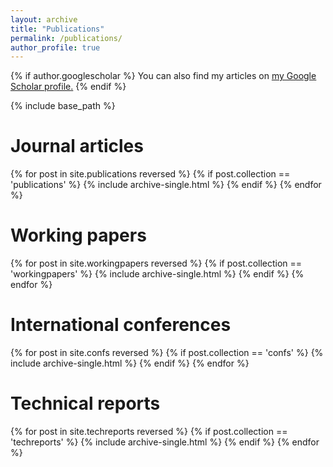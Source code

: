 ```yaml
---
layout: archive
title: "Publications"
permalink: /publications/
author_profile: true
---
```


{% if author.googlescholar %}
  You can also find my articles on <u><a href="{{author.googlescholar}}">my Google Scholar profile</a>.</u>
{% endif %}

{% include base_path %}

# Journal articles

{% for post in site.publications reversed %}
  {% if post.collection == 'publications' %}
    {% include archive-single.html %}
  {% endif %}
{% endfor %}


# Working papers

{% for post in site.workingpapers reversed %}
  {% if post.collection == 'workingpapers' %}
    {% include archive-single.html %}
   {% endif %}
{% endfor %}

# International conferences

{% for post in site.confs reversed %}
  {% if post.collection == 'confs' %}
    {% include archive-single.html %}
   {% endif %}
{% endfor %}

# Technical reports

{% for post in site.techreports reversed %}
  {% if post.collection == 'techreports' %}
    {% include archive-single.html %}
   {% endif %}
{% endfor %}


